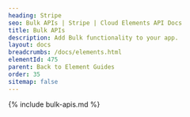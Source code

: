 ```yaml
---
heading: Stripe
seo: Bulk APIs | Stripe | Cloud Elements API Docs
title: Bulk APIs
description: Add Bulk functionality to your app.
layout: docs
breadcrumbs: /docs/elements.html
elementId: 475
parent: Back to Element Guides
order: 35
sitemap: false
---
```


{% include bulk-apis.md %}
